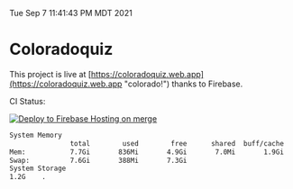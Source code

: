 Tue Sep  7 11:41:43 PM MDT 2021

# Coloradoquiz


This project is live at [https://coloradoquiz.web.app](https://coloradoquiz.web.app "colorado!") thanks to Firebase.

CI Status: 

[![Deploy to Firebase Hosting on merge](https://github.com/teamkushal/coloradoquiz/actions/workflows/firebase-hosting-merge.yml/badge.svg)](https://github.com/teamkushal/coloradoquiz/actions/workflows/firebase-hosting-merge.yml)

```bash
System Memory
               total        used        free      shared  buff/cache   available
Mem:           7.7Gi       836Mi       4.9Gi       7.0Mi       1.9Gi       6.5Gi
Swap:          7.6Gi       388Mi       7.3Gi
System Storage
1.2G	.
```
```bash
